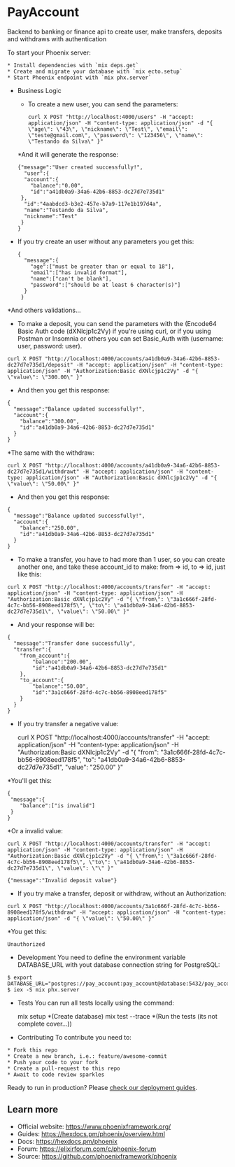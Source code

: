 # PayAccount
  Backend to banking or finance api to create user, make transfers, deposits and withdraws with authentication
  
To start your Phoenix server:

    * Install dependencies with `mix deps.get`
    * Create and migrate your database with `mix ecto.setup` 
    * Start Phoenix endpoint with `mix phx.server`
    
 - Business Logic
   * To create a new user, you can send the parameters:
   
         curl X POST "http://localhost:4000/users" -H "accept: application/json" -H "content-type: application/json" -d "{ \"age\": \"43\", \"nickname\": \"Test\", \"email\": \"teste@gmail.com\", \"password\": \"123456\", \"name\": \"Testando da Silva\" }"


   *And it will generate the response:

       {"message":"User created successfully!",
         "user":{
         "account":{
           "balance":"0.00",
           "id":"a41db0a9-34a6-42b6-8853-dc27d7e735d1"
        },
         "id":"4aabdcd3-b3e2-457e-b7a9-117e1b197d4a",
         "name":"Testando da Silva",
         "nickname":"Test"
        }
       }

  * If you try create an user without any parameters you get this:

        {
          "message":{
            "age":["must be greater than or equal to 18"],
            "email":["has invalid format"],
            "name":["can't be blank"],
            "password":["should be at least 6 character(s)"]
          }
         }

*And others validations...

   * To make a deposit, you can send the parameters with the (Encode64 Basic Auth code (dXNlcjp1c2Vy) if you're using curl, or if you using Postman or Insomnia or others you can set Basic_Auth with (username: user, password: user).

    curl X POST "http://localhost:4000/accounts/a41db0a9-34a6-42b6-8853-dc27d7e735d1/deposit" -H "accept: application/json" -H "content-type: application/json" -H "Authorization:Basic dXNlcjp1c2Vy" -d "{ \"value\": \"300.00\" }"

   * And then you get this response:

    {
      "message":"Balance updated successfully!",
      "account":{
        "balance":"300.00",
        "id":"a41db0a9-34a6-42b6-8853-dc27d7e735d1"
      }
    }

*The same with the withdraw:

    curl X POST "http://localhost:4000/accounts/a41db0a9-34a6-42b6-8853-dc27d7e735d1/withdrawt" -H "accept: application/json" -H "content-type: application/json" -H "Authorization:Basic dXNlcjp1c2Vy" -d "{ \"value\": \"50.00\" }"

   * And then you get this response:

    {
      "message":"Balance updated successfully!",
      "account":{
        "balance":"250.00",
        "id":"a41db0a9-34a6-42b6-8853-dc27d7e735d1"
      }
    }

   * To make a transfer, you have to had more than 1 user, so you can create another one, and take these account_id to make: from => id, to => id, just like this:

    curl X POST "http://localhost:4000/accounts/transfer" -H "accept: application/json" -H "content-type: application/json" -H "Authorization:Basic dXNlcjp1c2Vy" -d "{ \"from\": \"3a1c666f-28fd-4c7c-bb56-8908eed178f5\", \"to\": \"a41db0a9-34a6-42b6-8853-dc27d7e735d1\", \"value\": \"50.00\" }"

   * And your response will be:

    {
      "message":"Transfer done successfully",
      "transfer":{
        "from_account":{
            "balance":"200.00",
            "id":"a41db0a9-34a6-42b6-8853-dc27d7e735d1"
        },
        "to_account":{
            "balance":"50.00",
            "id":"3a1c666f-28fd-4c7c-bb56-8908eed178f5"
        }
      }
    }

   * If you try transfer a negative value: 

      curl X POST "http://localhost:4000/accounts/transfer" -H "accept: application/json" -H "content-type: application/json" -H "Authorization:Basic dXNlcjp1c2Vy" -d "{ \"from\": \"3a1c666f-28fd-4c7c-bb56-8908eed178f5\", \"to\": \"a41db0a9-34a6-42b6-8853-dc27d7e735d1\", \"value\": \"250.00\" }"

 *You'll get this:

    {
     "message":{
        "balance":["is invalid"]
     }
    }

*Or a invalid value:

    curl X POST "http://localhost:4000/accounts/transfer" -H "accept: application/json" -H "content-type: application/json" -H "Authorization:Basic dXNlcjp1c2Vy" -d "{ \"from\": \"3a1c666f-28fd-4c7c-bb56-8908eed178f5\", \"to\": \"a41db0a9-34a6-42b6-8853-dc27d7e735d1\", \"value\": \"\" }"

    {"message":"Invalid deposit value"}

   * If you try make a transfer, deposit or withdraw, without an Authorization:

    curl X POST "http://localhost:4000/accounts/3a1c666f-28fd-4c7c-bb56-8908eed178f5/withdraw" -H "accept: application/json" -H "content-type: application/json" -d "{ \"value\": \"50.00\" }"

*You get this:

    Unauthorized


   * Development
     You need to define the environment variable DATABASE_URL with yout database connection string for PostgreSQL:

    $ export DATABASE_URL="postgres://pay_account:pay_account@database:5432/pay_account"
    $ iex -S mix phx.server

   * Tests
    You can run all tests locally using the command:
    
      mix setup         *(Create database)
      mix test --trace  *(Run the tests (its not complete cover...))

   * Contributing
     To contribute you need to:

    * Fork this repo
    * Create a new branch, i.e.: feature/awesome-commit
    * Push your code to your fork
    * Create a pull-request to this repo
    * Await to code review sparkles

Ready to run in production? Please [check our deployment guides](https://hexdocs.pm/phoenix/deployment.html).

## Learn more

   * Official website: https://www.phoenixframework.org/
   * Guides: https://hexdocs.pm/phoenix/overview.html
   * Docs: https://hexdocs.pm/phoenix
   * Forum: https://elixirforum.com/c/phoenix-forum
   * Source: https://github.com/phoenixframework/phoenix
